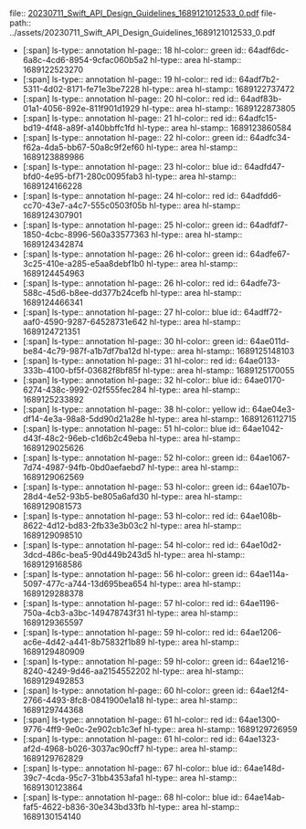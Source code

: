 file:: [20230711_Swift_API_Design_Guidelines_1689121012533_0.pdf](../assets/20230711_Swift_API_Design_Guidelines_1689121012533_0.pdf)
file-path:: ../assets/20230711_Swift_API_Design_Guidelines_1689121012533_0.pdf

- [:span]
  ls-type:: annotation
  hl-page:: 18
  hl-color:: green
  id:: 64adf6dc-6a8c-4cd6-8954-9cfac060b5a2
  hl-type:: area
  hl-stamp:: 1689122523270
- [:span]
  ls-type:: annotation
  hl-page:: 19
  hl-color:: red
  id:: 64adf7b2-5311-4d02-8171-fe71e3be7228
  hl-type:: area
  hl-stamp:: 1689122737472
- [:span]
  ls-type:: annotation
  hl-page:: 20
  hl-color:: red
  id:: 64adf83b-01a1-4056-892e-811f901d1929
  hl-type:: area
  hl-stamp:: 1689122873805
- [:span]
  ls-type:: annotation
  hl-page:: 21
  hl-color:: red
  id:: 64adfc15-bd19-4f48-a89f-a140bbffc1fd
  hl-type:: area
  hl-stamp:: 1689123860584
- [:span]
  ls-type:: annotation
  hl-page:: 22
  hl-color:: green
  id:: 64adfc34-f62a-4da5-bb67-50a8c9f2ef60
  hl-type:: area
  hl-stamp:: 1689123889986
- [:span]
  ls-type:: annotation
  hl-page:: 23
  hl-color:: blue
  id:: 64adfd47-bfd0-4e95-bf71-280c0095fab3
  hl-type:: area
  hl-stamp:: 1689124166228
- [:span]
  ls-type:: annotation
  hl-page:: 24
  hl-color:: red
  id:: 64adfdd6-cc70-43e7-a4c7-555c0503f05b
  hl-type:: area
  hl-stamp:: 1689124307901
- [:span]
  ls-type:: annotation
  hl-page:: 25
  hl-color:: green
  id:: 64adfdf7-1850-4cbc-8996-560a33577363
  hl-type:: area
  hl-stamp:: 1689124342874
- [:span]
  ls-type:: annotation
  hl-page:: 26
  hl-color:: green
  id:: 64adfe67-3c25-410e-a285-e5aa8debf1b0
  hl-type:: area
  hl-stamp:: 1689124454963
- [:span]
  ls-type:: annotation
  hl-page:: 26
  hl-color:: red
  id:: 64adfe73-588c-45d6-b8ee-dd377b24cefb
  hl-type:: area
  hl-stamp:: 1689124466341
- [:span]
  ls-type:: annotation
  hl-page:: 27
  hl-color:: blue
  id:: 64adff72-aaf0-4590-9287-64528731e642
  hl-type:: area
  hl-stamp:: 1689124721351
- [:span]
  ls-type:: annotation
  hl-page:: 30
  hl-color:: green
  id:: 64ae011d-be84-4c79-987f-a1b7df7ba12d
  hl-type:: area
  hl-stamp:: 1689125148103
- [:span]
  ls-type:: annotation
  hl-page:: 31
  hl-color:: red
  id:: 64ae0133-333b-4100-bf5f-03682f8bf85f
  hl-type:: area
  hl-stamp:: 1689125170055
- [:span]
  ls-type:: annotation
  hl-page:: 32
  hl-color:: blue
  id:: 64ae0170-6274-438c-9992-02f555fec284
  hl-type:: area
  hl-stamp:: 1689125233892
- [:span]
  ls-type:: annotation
  hl-page:: 38
  hl-color:: yellow
  id:: 64ae04e3-df14-4e3a-98a8-5dd90d21a28e
  hl-type:: area
  hl-stamp:: 1689126112715
- [:span]
  ls-type:: annotation
  hl-page:: 51
  hl-color:: blue
  id:: 64ae1042-d43f-48c2-96eb-c1d6b2c49eba
  hl-type:: area
  hl-stamp:: 1689129025626
- [:span]
  ls-type:: annotation
  hl-page:: 52
  hl-color:: green
  id:: 64ae1067-7d74-4987-94fb-0bd0aefaebd7
  hl-type:: area
  hl-stamp:: 1689129062569
- [:span]
  ls-type:: annotation
  hl-page:: 53
  hl-color:: green
  id:: 64ae107b-28d4-4e52-93b5-be805a6afd30
  hl-type:: area
  hl-stamp:: 1689129081573
- [:span]
  ls-type:: annotation
  hl-page:: 53
  hl-color:: red
  id:: 64ae108b-8622-4d12-bd83-2fb33e3b03c2
  hl-type:: area
  hl-stamp:: 1689129098510
- [:span]
  ls-type:: annotation
  hl-page:: 54
  hl-color:: red
  id:: 64ae10d2-3dcd-486c-bea5-90d449b243d5
  hl-type:: area
  hl-stamp:: 1689129168586
- [:span]
  ls-type:: annotation
  hl-page:: 56
  hl-color:: green
  id:: 64ae114a-5097-477c-a744-13d695bea654
  hl-type:: area
  hl-stamp:: 1689129288378
- [:span]
  ls-type:: annotation
  hl-page:: 57
  hl-color:: red
  id:: 64ae1196-750a-4cb3-a3bc-149478743f31
  hl-type:: area
  hl-stamp:: 1689129365597
- [:span]
  ls-type:: annotation
  hl-page:: 59
  hl-color:: red
  id:: 64ae1206-ac6e-4d42-a441-8b75832f1b89
  hl-type:: area
  hl-stamp:: 1689129480909
- [:span]
  ls-type:: annotation
  hl-page:: 59
  hl-color:: green
  id:: 64ae1216-8240-4249-9d46-aa2154552202
  hl-type:: area
  hl-stamp:: 1689129492853
- [:span]
  ls-type:: annotation
  hl-page:: 60
  hl-color:: green
  id:: 64ae12f4-2766-4493-8fc8-0841900e1a18
  hl-type:: area
  hl-stamp:: 1689129744368
- [:span]
  ls-type:: annotation
  hl-page:: 61
  hl-color:: red
  id:: 64ae1300-9776-4ff9-9e0c-2e902cb1c3ef
  hl-type:: area
  hl-stamp:: 1689129726959
- [:span]
  ls-type:: annotation
  hl-page:: 61
  hl-color:: red
  id:: 64ae1323-af2d-4968-b026-3037ac90cff7
  hl-type:: area
  hl-stamp:: 1689129762829
- [:span]
  ls-type:: annotation
  hl-page:: 67
  hl-color:: blue
  id:: 64ae148d-39c7-4cda-95c7-31bb4353afa1
  hl-type:: area
  hl-stamp:: 1689130123864
- [:span]
  ls-type:: annotation
  hl-page:: 68
  hl-color:: blue
  id:: 64ae14ab-faf5-4622-b836-30e343bd33fb
  hl-type:: area
  hl-stamp:: 1689130154140